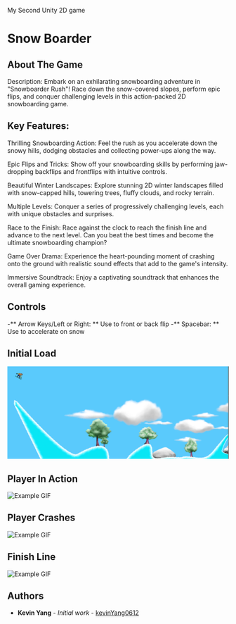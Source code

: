 My Second Unity 2D game
# Snow Boarder

## About The Game
Description:
Embark on an exhilarating snowboarding adventure in "Snowboarder Rush"! Race down the snow-covered slopes, perform epic flips, and conquer challenging levels in this action-packed 2D snowboarding game.

## Key Features:

Thrilling Snowboarding Action: Feel the rush as you accelerate down the snowy hills, dodging obstacles and collecting power-ups along the way.

Epic Flips and Tricks: Show off your snowboarding skills by performing jaw-dropping backflips and frontflips with intuitive controls.

Beautiful Winter Landscapes: Explore stunning 2D winter landscapes filled with snow-capped hills, towering trees, fluffy clouds, and rocky terrain.

Multiple Levels: Conquer a series of progressively challenging levels, each with unique obstacles and surprises.

Race to the Finish: Race against the clock to reach the finish line and advance to the next level. Can you beat the best times and become the ultimate snowboarding champion?

Game Over Drama: Experience the heart-pounding moment of crashing onto the ground with realistic sound effects that add to the game's intensity.

Immersive Soundtrack: Enjoy a captivating soundtrack that enhances the overall gaming experience.

## Controls
-** Arrow Keys/Left or Right: ** Use to front or back flip
-** Spacebar: ** Use to accelerate on snow

## Initial Load
![Example PNG](Images/InitialLoad.png)

## Player In Action
![Example GIF](Images/PlayerInAction.gif)

## Player Crashes
![Example GIF](Images/PlayerCrash.gif)
## Finish Line
![Example GIF](Images/FinishLine.gif)

## Authors
- **Kevin Yang** - *Initial work* - [kevinYang0612](https://github.com/kevinYang0612)
